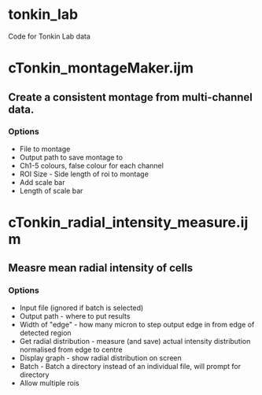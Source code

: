 # tonkin_lab
Code for Tonkin Lab data

# cTonkin_montageMaker.ijm
## Create a consistent montage from multi-channel data.
### Options
 - File to montage
 - Output path to save montage to
 - Ch1-5 colours, false colour for each channel
 - ROI Size - Side length of roi to montage
 - Add scale bar
 - Length of scale bar

# cTonkin_radial_intensity_measure.ijm
## Measre mean radial intensity of cells 
### Options
 - Input file (ignored if batch is selected)
 - Output path - where to put results
 - Width of "edge" - how many micron to step output edge in from edge of detected region
 - Get radial distribution - measure (and save) actual intensity distribution normalised from edge to centre
 - Display graph - show radial distribution on screen
 - Batch - Batch a directory instead of an individual file, will prompt for directory
 - Allow multiple rois
   
